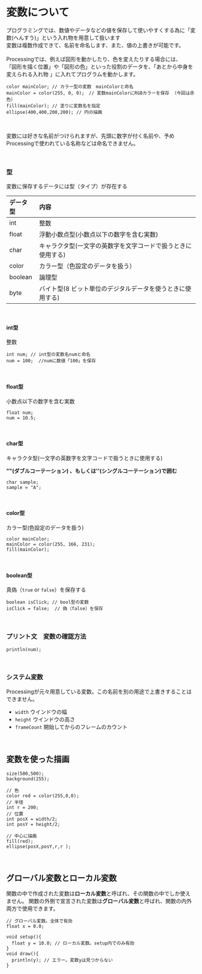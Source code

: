 # 変数について

プログラミングでは、数値やデータなどの値を保存して使いやすくする為に「変数(へんすう)」という入れ物を用意して扱います<br>
変数は複数作成できて、名前を命名します、また、値の上書きが可能です。<br><br>
Processingでは、例えば図形を動かしたり、色を変えたりする場合には、<br>「図形を描く位置」や「図形の色」といった役割のデータを、「あとから中身を変えられる入れ物 」に入れてプログラムを動かします。


```
color mainColor; // カラー型の変数　mainColorと命名
mainColor = color(255, 0, 0);　// 変数mainColorにRGBカラーを保存￼（今回は赤色）
fill(mainColor); // 塗りに変数名を指定
ellipse(400,400,200,200); // 円の描画
```
<br>

変数には好きな名前がつけられますが、先頭に数字が付く名前や、予めProcessingで使われている名称などは命名できません。


&nbsp;


### 型
変数に保存するデータには型（タイプ）が存在する

|データ型 | 内容 |
|:-----------|:------------|
| int       | 整数 |
| float     | 浮動小数点型(小数点以下の数字を含む実数) |
| char       | キャラクタ型(一文字の英数字を文字コードで扱うときに使用する) |
| color    | カラー型（色設定のデータを扱う）|
| boolean       | 論理型 |
| byte    | バイト型(8 ビット単位のデジタルデータを使うときに使用する) |



&nbsp;

#### int型
整数

```
int num; // int型の変数名numと命名
num = 100;￼ //numに数値「100」を保存
```


&nbsp;

#### float型  
小数点以下の数字を含む実数

```
float num;
num = 10.5;￼
```


&nbsp;

#### char型
キャラクタ型(一文字の英数字を文字コードで扱うときに使用する)

__""(ダブルコーテーション) 、もしくは''(シングルコーテーション)で囲む__

```
char sample;
sample = "A";￼
```


&nbsp;

#### color型

カラー型(色設定のデータを扱う)

```
color mainColor;
mainColor = color(255, 166, 231);￼
fill(mainColor);
```

&nbsp;

#### boolean型

真偽（`true` or `false`）を保存する

```
boolean isClick; // bool型の変数
isClick = false;￼ // 偽（false）を保存
```

&nbsp;

### プリント文　変数の確認方法　

```
println(num);

```




&nbsp;
&nbsp;

### システム変数
Processingが元々用意している変数。この名前を別の用途で上書きすることはできません。

* `width` ウインドウの幅
* `height` ウインドウの高さ
* `frameCount` 開始してからのフレームのカウント



&nbsp;
&nbsp;
&nbsp;

## 変数を使った描画

```
size(500,500);
background(255);

// 色
color red = color(255,0,0);
// 半径
int r = 200;
// 位置
int posX = width/2;
int posY = height/2;

// 中心に描画
fill(red);
ellipse(posX,posY,r,r );

```


&nbsp;
&nbsp;


## グローバル変数とローカル変数

関数の中で作成された変数は**ローカル変数**と呼ばれ、その関数の中でしか使えません。
関数の外側で宣言された変数は**グローバル変数**と呼ばれ、関数の内外両方で使用できます。


```
// グローバル変数。全体で有効
float x = 0.0; 

void setup(){
  float y = 10.0; // ローカル変数。setup内でのみ有効
}
void draw(){
  println(y); // エラー。変数yは見つからない
}
```





